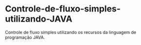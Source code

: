 # Controle-de-fluxo-simples-utilizando-JAVA
Controle de fluxo simples utilizando os recursos da linguagem de programação JAVA.
